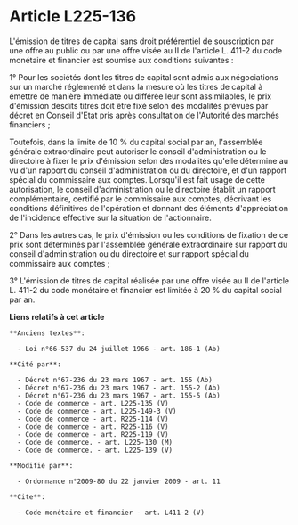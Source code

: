 # Article L225-136

L'émission de titres de capital sans droit préférentiel de souscription par une offre au public ou par une offre visée au II
de l'article L. 411-2 du code monétaire et financier est soumise aux conditions suivantes : 

1° Pour les sociétés dont les titres de capital sont admis aux négociations sur un marché réglementé et dans la mesure où les
titres de capital à émettre de manière immédiate ou différée leur sont assimilables, le prix d'émission desdits titres doit
être fixé selon des modalités prévues par décret en Conseil d'Etat pris après consultation de l'Autorité des marchés
financiers ; 

Toutefois, dans la limite de 10 % du capital social par an, l'assemblée générale extraordinaire peut autoriser le conseil
d'administration ou le directoire à fixer le prix d'émission selon des modalités qu'elle détermine au vu d'un rapport du
conseil d'administration ou du directoire, et d'un rapport spécial du commissaire aux comptes. Lorsqu'il est fait usage de
cette autorisation, le conseil d'administration ou le directoire établit un rapport complémentaire, certifié par le
commissaire aux comptes, décrivant les conditions définitives de l'opération et donnant des éléments d'appréciation de
l'incidence effective sur la situation de l'actionnaire. 

2° Dans les autres cas, le prix d'émission ou les conditions de fixation de ce prix sont déterminés par l'assemblée générale
extraordinaire sur rapport du conseil d'administration ou du directoire et sur rapport spécial du commissaire aux comptes ; 

3° L'émission de titres de capital réalisée par une offre visée au II de l'article L. 411-2 du code monétaire et financier
est limitée à 20 % du capital social par an.

**Liens relatifs à cet article**

	**Anciens textes**:

	  - Loi n°66-537 du 24 juillet 1966 - art. 186-1 (Ab)

	**Cité par**:

	  - Décret n°67-236 du 23 mars 1967 - art. 155 (Ab)
	  - Décret n°67-236 du 23 mars 1967 - art. 155-2 (Ab)
	  - Décret n°67-236 du 23 mars 1967 - art. 155-5 (Ab)
	  - Code de commerce - art. L225-135 (V)
	  - Code de commerce - art. L225-149-3 (V)
	  - Code de commerce - art. R225-114 (V)
	  - Code de commerce - art. R225-116 (V)
	  - Code de commerce - art. R225-119 (V)
	  - Code de commerce. - art. L225-130 (M)
	  - Code de commerce. - art. L225-139 (V)

	**Modifié par**:

	  - Ordonnance n°2009-80 du 22 janvier 2009 - art. 11

	**Cite**:

	  - Code monétaire et financier - art. L411-2 (V)
